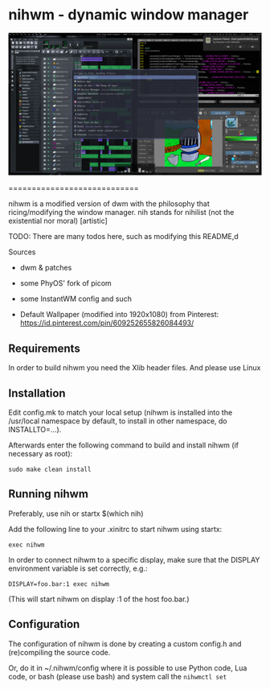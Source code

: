 nihwm - dynamic window manager
============================
![Screenshot](https://github.com/FaranAiki/nihwm/blob/main/example_screenshot.png)

============================

nihwm is a modified version of dwm with the philosophy that ricing/modifying
the window manager. nih stands for nihilist (not the existential nor moral)
[artistic]

TODO:
	There are many todos here, such as modifying this README,d

Sources
*	dwm & patches
*   some PhyOS' fork of picom
*   some InstantWM config and such

*	Default Wallpaper (modified into 1920x1080) from Pinterest: https://id.pinterest.com/pin/609252655826084493/ 

Requirements
------------
In order to build nihwm you need the Xlib header files.
And please use Linux

Installation
------------
Edit config.mk to match your local setup (nihwm is installed into
the /usr/local namespace by default, to install in other namespace, do INSTALLTO=...).

Afterwards enter the following command to build and install nihwm (if
necessary as root):

    sudo make clean install

Running nihwm
-----------
Preferably, use 
    nih
    or startx $(which nih)

Add the following line to your .xinitrc to start nihwm using startx:

    exec nihwm

In order to connect nihwm to a specific display, make sure that
the DISPLAY environment variable is set correctly, e.g.:

    DISPLAY=foo.bar:1 exec nihwm

(This will start nihwm on display :1 of the host foo.bar.)

Configuration
-------------
The configuration of nihwm is done by creating a custom config.h
and (re)compiling the source code.

Or, do it in ~/.nihwm/config
where it is possible to use Python code, Lua code, or bash (please use bash)
and system call the `nihwmctl set`
